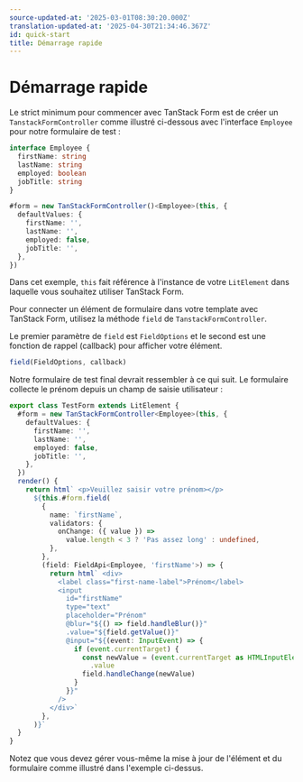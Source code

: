 ```yaml
---
source-updated-at: '2025-03-01T08:30:20.000Z'
translation-updated-at: '2025-04-30T21:34:46.367Z'
id: quick-start
title: Démarrage rapide
---
```


# Démarrage rapide

Le strict minimum pour commencer avec TanStack Form est de créer un `TanstackFormController` comme illustré ci-dessous avec l'interface `Employee` pour notre formulaire de test :

```ts
interface Employee {
  firstName: string
  lastName: string
  employed: boolean
  jobTitle: string
}

#form = new TanStackFormController()<Employee>(this, {
  defaultValues: {
    firstName: '',
    lastName: '',
    employed: false,
    jobTitle: '',
  },
})
```

Dans cet exemple, `this` fait référence à l'instance de votre `LitElement` dans laquelle vous souhaitez utiliser TanStack Form.

Pour connecter un élément de formulaire dans votre template avec TanStack Form, utilisez la méthode `field` de `TanstackFormController`.

Le premier paramètre de `field` est `FieldOptions` et le second est une fonction de rappel (callback) pour afficher votre élément.

```ts
field(FieldOptions, callback)
```

Notre formulaire de test final devrait ressembler à ce qui suit. Le formulaire collecte le prénom depuis un champ de saisie utilisateur :

```ts
export class TestForm extends LitElement {
  #form = new TanStackFormController<Employee>(this, {
    defaultValues: {
      firstName: '',
      lastName: '',
      employed: false,
      jobTitle: '',
    },
  })
  render() {
    return html` <p>Veuillez saisir votre prénom></p>
      ${this.#form.field(
        {
          name: `firstName`,
          validators: {
            onChange: ({ value }) =>
              value.length < 3 ? 'Pas assez long' : undefined,
          },
        },
        (field: FieldApi<Employee, 'firstName'>) => {
          return html` <div>
            <label class="first-name-label">Prénom</label>
            <input
              id="firstName"
              type="text"
              placeholder="Prénom"
              @blur="${() => field.handleBlur()}"
              .value="${field.getValue()}"
              @input="${(event: InputEvent) => {
                if (event.currentTarget) {
                  const newValue = (event.currentTarget as HTMLInputElement)
                    .value
                  field.handleChange(newValue)
                }
              }}"
            />
          </div>`
        },
      )}`
  }
}
```

Notez que vous devez gérer vous-même la mise à jour de l'élément et du formulaire comme illustré dans l'exemple ci-dessus.
